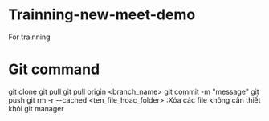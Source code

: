 # Trainning-new-meet-demo
 For trainning
# Git command
git clone
git pull 
git pull origin <branch_name>
git commit -m "message"
git push 
git rm -r --cached <ten_file_hoac_folder> :Xóa các file không cần thiết khỏi git manager

